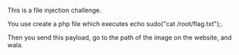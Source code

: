 This is a file injection challenge. 

You use create a php file which executes echo sudo("cat /root/flag.txt");. 

Then you send this payload, go to the path of the image on the website, and wala.